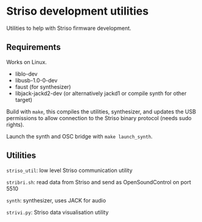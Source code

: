 # Striso development utilities

Utilities to help with Striso firmware development.

## Requirements

Works on Linux.

- liblo-dev
- libusb-1.0-0-dev
- faust (for synthesizer)
- libjack-jackd2-dev (or alternatively jackd1 or compile synth for other target)

Build with `make`, this compiles the utilities, synthesizer, and updates the USB
permissions to allow connection to the Striso binary protocol (needs sudo rights).

Launch the synth and OSC bridge with `make launch_synth`.

## Utilities

`striso_util`: low level Striso communication utility

`stribri.sh`: read data from Striso and send as OpenSoundControl on port 5510

`synth`: synthesizer, uses JACK for audio

`strivi.py`: Striso data visualisation utility

